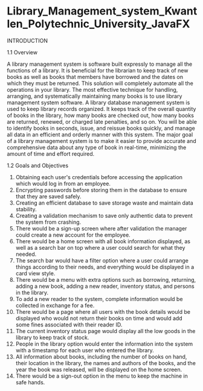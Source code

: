 # Library_Management_system_Kwantlen_Polytechnic_University_JavaFX

INTRODUCTION

1.1 Overview

A library management system is software built expressly to manage all the functions of a library. It is beneficial for the librarian to keep track of new books as well as books that members have borrowed and the dates on which they must be returned.
This solution will completely automate all the operations in your library. The most effective technique for handling, arranging, and systematically maintaining many books is to use library management system software.
A library database management system is used to keep library records organized. It keeps track of the overall quantity of books in the library, how many books are checked out, how many books are returned, renewed, or charged late penalties, and so on.
You will be able to identify books in seconds, issue, and reissue books quickly, and manage all data in an efficient and orderly manner with this system. The major goal of a library management system is to make it easier to provide accurate and comprehensive data about any type of book in real-time, minimizing the amount of time and effort required.

1.2 Goals and Objectives

1. Obtaining each user's credentials before accessing the application which would log in from an employee.
2. Encrypting passwords before storing them in the database to ensure that they are saved safely.
3. Creating an efficient database to save storage waste and maintain data stability.
4. Creating a validation mechanism to save only authentic data to prevent the system from crashing.
5. There would be a sign-up screen where after validation the manager could create a new account for the employee.
6. There would be a home screen with all book information displayed, as well as a search bar on top where a user could search for what they needed.
7. The search bar would have a filter option where a user could arrange things according to their needs, and everything would be displayed in a card view style.
8. There would be a menu with extra options such as borrowing, returning, adding a new book, adding a new reader, inventory status, and persons in the library.
9. To add a new reader to the system, complete information would be collected in exchange for a fee.
10. There would be a page where all users with the book details would be displayed who would not return their books on time and would add some fines associated with their reader ID.
11. The current inventory status page would display all the low goods in the library to keep track of stock.
12. People in the library option would enter the information into the system with a timestamp for each user who entered the library.
13. All information about books, including the number of books on hand, their location in the library, the names and authors of the books, and the year the book was released, will be displayed on the home screen.
14. There would be a sign-out option in the menu to keep the machine in safe hands.
